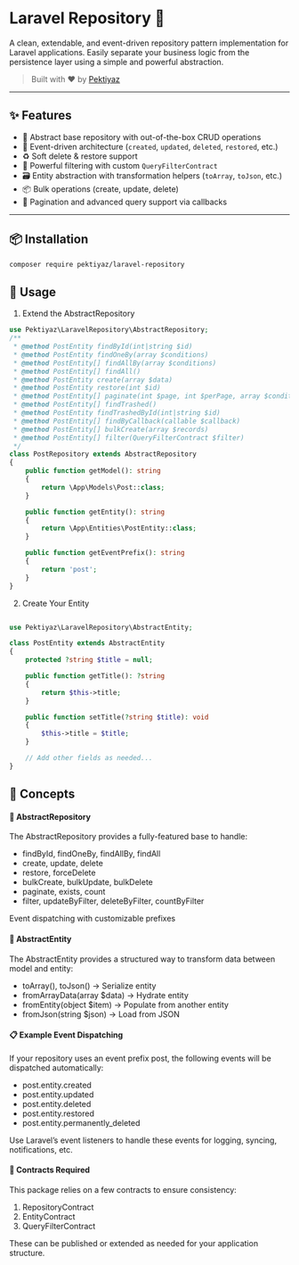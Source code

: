 # Laravel Repository 🧱

A clean, extendable, and event-driven repository pattern implementation for Laravel applications. Easily separate your business logic from the persistence layer using a simple and powerful abstraction.

> Built with ❤️ by [Pektiyaz](https://github.com/pektiyaz)

---

## ✨ Features

- 🧩 Abstract base repository with out-of-the-box CRUD operations
- 🔁 Event-driven architecture (`created`, `updated`, `deleted`, `restored`, etc.)
- ♻️ Soft delete & restore support
- 🔎 Powerful filtering with custom `QueryFilterContract`
- 🗃️ Entity abstraction with transformation helpers (`toArray`, `toJson`, etc.)
- 📦 Bulk operations (create, update, delete)
- 📖 Pagination and advanced query support via callbacks

---

## 📦 Installation

```bash
composer require pektiyaz/laravel-repository
```

## 🧰 Usage
1. Extend the AbstractRepository

```php
use Pektiyaz\LaravelRepository\AbstractRepository;
/**
 * @method PostEntity findById(int|string $id)
 * @method PostEntity findOneBy(array $conditions)
 * @method PostEntity[] findAllBy(array $conditions)
 * @method PostEntity[] findAll()
 * @method PostEntity create(array $data)
 * @method PostEntity restore(int $id)
 * @method PostEntity[] paginate(int $page, int $perPage, array $conditions = [])
 * @method PostEntity[] findTrashed()
 * @method PostEntity findTrashedById(int|string $id)
 * @method PostEntity[] findByCallback(callable $callback)
 * @method PostEntity[] bulkCreate(array $records)
 * @method PostEntity[] filter(QueryFilterContract $filter)
 */
class PostRepository extends AbstractRepository
{
    public function getModel(): string
    {
        return \App\Models\Post::class;
    }

    public function getEntity(): string
    {
        return \App\Entities\PostEntity::class;
    }

    public function getEventPrefix(): string
    {
        return 'post';
    }
}
```


2. Create Your Entity

```php

use Pektiyaz\LaravelRepository\AbstractEntity;

class PostEntity extends AbstractEntity
{
    protected ?string $title = null;

    public function getTitle(): ?string
    {
        return $this->title;
    }

    public function setTitle(?string $title): void
    {
        $this->title = $title;
    }

    // Add other fields as needed...
}
```


## 🧠 Concepts
#### 📂 AbstractRepository
The AbstractRepository provides a fully-featured base to handle:

- findById, findOneBy, findAllBy, findAll
- create, update, delete
- restore, forceDelete
- bulkCreate, bulkUpdate, bulkDelete
- paginate, exists, count
- filter, updateByFilter, deleteByFilter, countByFilter

Event dispatching with customizable prefixes
#### 🧱 AbstractEntity
The AbstractEntity provides a structured way to transform data between model and entity:

- toArray(), toJson() → Serialize entity
- fromArrayData(array $data) → Hydrate entity
- fromEntity(object $item) → Populate from another entity
- fromJson(string $json) → Load from JSON
#### 📋 Example Event Dispatching
If your repository uses an event prefix post, the following events will be dispatched automatically:

- post.entity.created
- post.entity.updated
- post.entity.deleted
- post.entity.restored
- post.entity.permanently_deleted

Use Laravel’s event listeners to handle these events for logging, syncing, notifications, etc.

#### 🔧 Contracts Required
This package relies on a few contracts to ensure consistency:

1. RepositoryContract
2. EntityContract
3. QueryFilterContract

These can be published or extended as needed for your application structure.